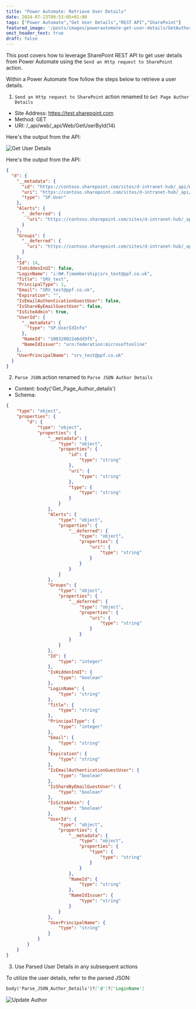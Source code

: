 ```yaml
---
title: "Power Automate: Retrieve User Details"
date: 2024-07-23T09:53:05+01:00
tags: ["Power Automate","Get User Details","REST API","SharePoint"]
featured_image: '/posts/images/powerautomate-get-user-details/GetAuthorDetails.png'
omit_header_text: true
draft: false
---
```


This post covers how to leverage SharePoint REST API to get user details from Power Automate using the `Send an Http request to SharePoint` action.

Within a Power Automate flow follow the steps below to retrieve a user details.

1. `Send an Http request to SharePoint` action renamed to `Get Page Author Details`

* Site Address: https://test.sharepoint.com
* Method: GET
* URI: /_api/web/_api/Web/GetUserById(14)

Here's the output from the API:

![Get User Details](../images/powerautomate-get-user-details/GetAuthorDetails.png)

Here's the output from the API:

```json
{
  "d": {
    "__metadata": {
      "id": "https://contoso.sharepoint.com/sites/d-intranet-hub/_api/Web/GetUserById(14)",
      "uri": "https://contoso.sharepoint.com/sites/d-intranet-hub/_api/Web/GetUserById(14)",
      "type": "SP.User"
    },
    "Alerts": {
      "__deferred": {
        "uri": "https://contoso.sharepoint.com/sites/d-intranet-hub/_api/Web/GetUserById(14)/Alerts"
      }
    },
    "Groups": {
      "__deferred": {
        "uri": "https://contoso.sharepoint.com/sites/d-intranet-hub/_api/Web/GetUserById(14)/Groups"
      }
    },
    "Id": 14,
    "IsHiddenInUI": false,
    "LoginName": "i:0#.f|membership|srv_test@ppf.co.uk",
    "Title": "SRV_test",
    "PrincipalType": 1,
    "Email": "SRV_test@ppf.co.uk",
    "Expiration": "",
    "IsEmailAuthenticationGuestUser": false,
    "IsShareByEmailGuestUser": false,
    "IsSiteAdmin": true,
    "UserId": {
      "__metadata": {
        "type": "SP.UserIdInfo"
      },
      "NameId": "100320022e6dd3f5",
      "NameIdIssuer": "urn:federation:microsoftonline"
    },
    "UserPrincipalName": "srv_test@ppf.co.uk"
  }
}
```

2. `Parse JSON` action renamed to `Parse JSON Author Details`

* Content: body('Get_Page_Author_details')
* Schema:

```json
{
    "type": "object",
    "properties": {
        "d": {
            "type": "object",
            "properties": {
                "__metadata": {
                    "type": "object",
                    "properties": {
                        "id": {
                            "type": "string"
                        },
                        "uri": {
                            "type": "string"
                        },
                        "type": {
                            "type": "string"
                        }
                    }
                },
                "Alerts": {
                    "type": "object",
                    "properties": {
                        "__deferred": {
                            "type": "object",
                            "properties": {
                                "uri": {
                                    "type": "string"
                                }
                            }
                        }
                    }
                },
                "Groups": {
                    "type": "object",
                    "properties": {
                        "__deferred": {
                            "type": "object",
                            "properties": {
                                "uri": {
                                    "type": "string"
                                }
                            }
                        }
                    }
                },
                "Id": {
                    "type": "integer"
                },
                "IsHiddenInUI": {
                    "type": "boolean"
                },
                "LoginName": {
                    "type": "string"
                },
                "Title": {
                    "type": "string"
                },
                "PrincipalType": {
                    "type": "integer"
                },
                "Email": {
                    "type": "string"
                },
                "Expiration": {
                    "type": "string"
                },
                "IsEmailAuthenticationGuestUser": {
                    "type": "boolean"
                },
                "IsShareByEmailGuestUser": {
                    "type": "boolean"
                },
                "IsSiteAdmin": {
                    "type": "boolean"
                },
                "UserId": {
                    "type": "object",
                    "properties": {
                        "__metadata": {
                            "type": "object",
                            "properties": {
                                "type": {
                                    "type": "string"
                                }
                            }
                        },
                        "NameId": {
                            "type": "string"
                        },
                        "NameIdIssuer": {
                            "type": "string"
                        }
                    }
                },
                "UserPrincipalName": {
                    "type": "string"
                }
            }
        }
    }
}
```

3. Use Parsed User Details in any subsequent actions

To utilize the user details, refer to the parsed JSON:

```md
body('Parse_JSON_Author_Details')?['d']?['LoginName']
```

![Update Author](../images/powerautomate-get-user-details/UpdateAuthorDetails.png)
